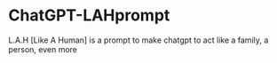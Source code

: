 # ChatGPT-LAHprompt
L.A.H [Like A Human] is a prompt to make chatgpt to act like a family, a person, even more
